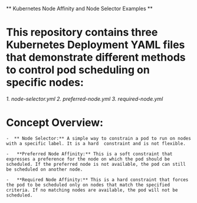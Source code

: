 ** Kubernetes Node Affinity and Node Selector Examples **

# This repository contains three Kubernetes Deployment YAML files that demonstrate different methods to control pod scheduling on specific nodes:

*1.  node-selector.yml
2.  preferred-node.yml
3.  required-node.yml*

#   Concept Overview:

    -  ** Node Selector:** A simple way to constrain a pod to run on nodes with a specific label. It is a hard  constraint and is not flexible.

    -   **Preferred Node Affinity:** This is a soft constraint that expresses a preference for the node on which the pod should be scheduled. If the preferred node is not available, the pod can still be scheduled on another node.

    -   **Required Node Affinity:** This is a hard constraint that forces the pod to be scheduled only on nodes that match the specified criteria. If no matching nodes are available, the pod will not be scheduled.
